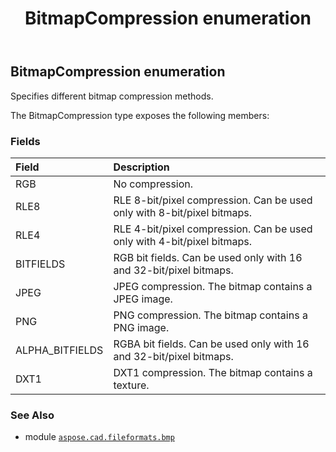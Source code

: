 ﻿---
title: BitmapCompression enumeration
second_title: Aspose.CAD for Python via .NET API References
description: 
type: docs
weight: 10
url: /aspose.cad.fileformats.bmp/bitmapcompression/
is_root: false
---

## BitmapCompression enumeration

Specifies different bitmap compression methods.



The BitmapCompression type exposes the following members:

### Fields
| Field | Description |
| :- | :- |
| RGB | No compression. |
| RLE8 | RLE 8-bit/pixel compression. Can be used only with 8-bit/pixel bitmaps. |
| RLE4 | RLE 4-bit/pixel compression. Can be used only with 4-bit/pixel bitmaps. |
| BITFIELDS | RGB bit fields. Can be used only with 16 and 32-bit/pixel bitmaps. |
| JPEG | JPEG compression. The bitmap contains a JPEG image. |
| PNG | PNG compression. The bitmap contains a PNG image. |
| ALPHA_BITFIELDS | RGBA bit fields. Can be used only with 16 and 32-bit/pixel bitmaps. |
| DXT1 | DXT1 compression. The bitmap contains a texture. |



### See Also
* module [`aspose.cad.fileformats.bmp`](..)
